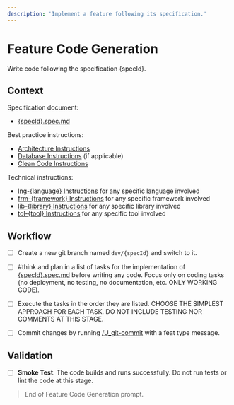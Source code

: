 ```yaml
---
description: 'Implement a feature following its specification.'
---
```


# Feature Code Generation

Write code following the specification {specId}.

## Context

Specification document:
- [{specId}.spec.md](/docs/specs/{specId}.spec.md)

Best practice instructions:
- [Architecture Instructions](../instructions/bst_architecture.instructions.md)
- [Database Instructions](../instructions/bst_database.instructions.md) (if applicable)
- [Clean Code Instructions](../instructions/bst_clean-code.instructions.md)

Technical instructions:
- [lng-{language} Instructions](../instructions/lng_{language}.instructions.md) for any specific language involved
- [frm-{framework} Instructions](../instructions/frm_{framework}.instructions.md) for any specific framework involved
- [lib-{library} Instructions](../instructions/lib_{library}.instructions.md) for any specific library involved
- [tol-{tool} Instructions](../instructions/tol_{tool}.instructions.md) for any specific tool involved
  
## Workflow

- [ ] Create a new git branch named `dev/{specId}` and switch to it.

- [ ] #think and plan in a list of tasks for the implementation of [{specId}.spec.md](/docs/specs/{specId}.spec.md) before writing any code. Focus only on coding tasks (no deployment, no testing, no documentation, etc. ONLY WORKING CODE).

- [ ] Execute the tasks in the order they are listed. CHOOSE THE SIMPLEST APPROACH FOR EACH TASK. DO NOT INCLUDE TESTING NOR COMMENTS AT THIS STAGE.

- [ ] Commit changes by running [/U_git-commit](U_git-commit.prompt.md) with a feat type message.

## Validation

- [ ] **Smoke Test**: The code builds and runs successfully. Do not run tests or lint the code at this stage.

> End of Feature Code Generation prompt.